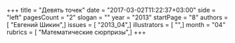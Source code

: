 +++
title = "Девять точек"
date = "2017-03-02T11:22:37+03:00"
side = "left"
pagesCount = "2"
slogan = ""
year = "2013"
startPage = "8"
authors = [ "Евгений Шикин",]
issues = [ "2013_04",]
illustrators = [ "",]
month = "04"
rubrics = [ "Математические сюрпризы",]
+++
